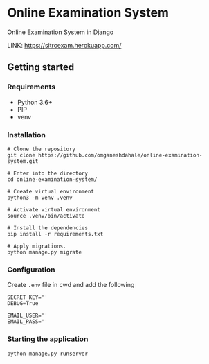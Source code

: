 # Online Examination System
Online Examination System in Django

LINK: https://sitrcexam.herokuapp.com/

## Getting started
### Requirements
 - Python 3.6+
 - PIP
 - venv

### Installation
```
# Clone the repository
git clone https://github.com/omganeshdahale/online-examination-system.git

# Enter into the directory
cd online-examination-system/

# Create virtual environment
python3 -m venv .venv

# Activate virtual environment
source .venv/bin/activate

# Install the dependencies
pip install -r requirements.txt

# Apply migrations.
python manage.py migrate
```
### Configuration
Create `.env` file in cwd and add the following
```
SECRET_KEY=''
DEBUG=True

EMAIL_USER=''
EMAIL_PASS=''
```
### Starting the application
```
python manage.py runserver
```
